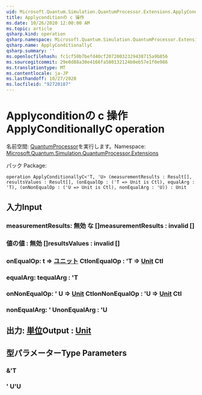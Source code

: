 ```yaml
---
uid: Microsoft.Quantum.Simulation.QuantumProcessor.Extensions.ApplyConditionallyC
title: Applyconditionの c 操作
ms.date: 10/26/2020 12:00:00 AM
ms.topic: article
qsharp.kind: operation
qsharp.namespace: Microsoft.Quantum.Simulation.QuantumProcessor.Extensions
qsharp.name: ApplyConditionallyC
qsharp.summary: ''
ms.openlocfilehash: fc1cf50b7befd40cf20720032329438715a9b856
ms.sourcegitcommit: 29e0d88a30e4166fa580132124b0eb57e1f0e986
ms.translationtype: MT
ms.contentlocale: ja-JP
ms.lasthandoff: 10/27/2020
ms.locfileid: "92720187"
---
```

# <a name="applyconditionallyc-operation"></a><span data-ttu-id="6578b-102">Applyconditionの c 操作</span><span class="sxs-lookup"><span data-stu-id="6578b-102">ApplyConditionallyC operation</span></span>

<span data-ttu-id="6578b-103">名前空間: [QuantumProcessor](xref:Microsoft.Quantum.Simulation.QuantumProcessor.Extensions)を実行します。</span><span class="sxs-lookup"><span data-stu-id="6578b-103">Namespace: [Microsoft.Quantum.Simulation.QuantumProcessor.Extensions](xref:Microsoft.Quantum.Simulation.QuantumProcessor.Extensions)</span></span>

<span data-ttu-id="6578b-104">パック [](https://nuget.org/packages/)</span><span class="sxs-lookup"><span data-stu-id="6578b-104">Package: [](https://nuget.org/packages/)</span></span>




```qsharp
operation ApplyConditionallyC<'T, 'U> (measurementResults : Result[], resultsValues : Result[], (onEqualOp : ('T => Unit is Ctl), equalArg : 'T), (onNonEqualOp : ('U => Unit is Ctl), nonEqualArg : 'U)) : Unit
```


## <a name="input"></a><span data-ttu-id="6578b-105">入力</span><span class="sxs-lookup"><span data-stu-id="6578b-105">Input</span></span>

### <a name="measurementresults--__invalidresult__"></a><span data-ttu-id="6578b-106">measurementResults: __無効 <Result> な__ []</span><span class="sxs-lookup"><span data-stu-id="6578b-106">measurementResults : __invalid<Result>__ []</span></span>




### <a name="resultsvalues--__invalidresult__"></a><span data-ttu-id="6578b-107">値の値 __: <Result> 無効__ []</span><span class="sxs-lookup"><span data-stu-id="6578b-107">resultsValues : __invalid<Result>__ []</span></span>




### <a name="onequalop--t--unit-ctl"></a><span data-ttu-id="6578b-108">onEqualOp: t => [ユニット](xref:microsoft.quantum.lang-ref.unit) Ctl</span><span class="sxs-lookup"><span data-stu-id="6578b-108">onEqualOp : 'T => [Unit](xref:microsoft.quantum.lang-ref.unit) Ctl</span></span>




### <a name="equalarg--t"></a><span data-ttu-id="6578b-109">equalArg: t</span><span class="sxs-lookup"><span data-stu-id="6578b-109">equalArg : 'T</span></span>




### <a name="onnonequalop--u--unit-ctl"></a><span data-ttu-id="6578b-110">onNonEqualOp: ' U => [Unit](xref:microsoft.quantum.lang-ref.unit) Ctl</span><span class="sxs-lookup"><span data-stu-id="6578b-110">onNonEqualOp : 'U => [Unit](xref:microsoft.quantum.lang-ref.unit) Ctl</span></span>




### <a name="nonequalarg--u"></a><span data-ttu-id="6578b-111">nonEqualArg: ' U</span><span class="sxs-lookup"><span data-stu-id="6578b-111">nonEqualArg : 'U</span></span>





## <a name="output--unit"></a><span data-ttu-id="6578b-112">出力: [単位](xref:microsoft.quantum.lang-ref.unit)</span><span class="sxs-lookup"><span data-stu-id="6578b-112">Output : [Unit](xref:microsoft.quantum.lang-ref.unit)</span></span>



## <a name="type-parameters"></a><span data-ttu-id="6578b-113">型パラメーター</span><span class="sxs-lookup"><span data-stu-id="6578b-113">Type Parameters</span></span>

### <a name="t"></a><span data-ttu-id="6578b-114">&</span><span class="sxs-lookup"><span data-stu-id="6578b-114">'T</span></span>


### <a name="u"></a><span data-ttu-id="6578b-115">' U</span><span class="sxs-lookup"><span data-stu-id="6578b-115">'U</span></span>

